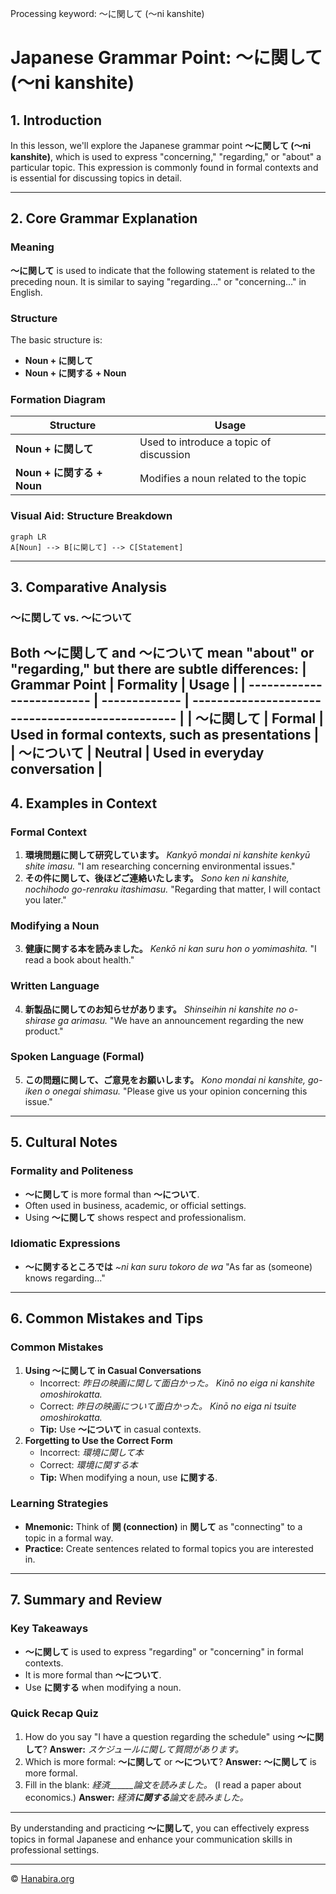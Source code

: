 Processing keyword: ～に関して (〜ni kanshite)
# Japanese Grammar Point: ～に関して (〜ni kanshite)

## 1. Introduction
In this lesson, we'll explore the Japanese grammar point **～に関して (〜ni kanshite)**, which is used to express "concerning," "regarding," or "about" a particular topic. This expression is commonly found in formal contexts and is essential for discussing topics in detail.

---
## 2. Core Grammar Explanation
### Meaning
**～に関して** is used to indicate that the following statement is related to the preceding noun. It is similar to saying "regarding..." or "concerning..." in English.
### Structure
The basic structure is:
- **Noun + に関して**
- **Noun + に関する + Noun**
### Formation Diagram
| **Structure**                   | **Usage**                                  |
| ------------------------------- | ------------------------------------------ |
| **Noun + に関して**             | Used to introduce a topic of discussion    |
| **Noun + に関する + Noun**      | Modifies a noun related to the topic       |
### Visual Aid: Structure Breakdown
```mermaid
graph LR
A[Noun] --> B[に関して] --> C[Statement]
```
---
## 3. Comparative Analysis
### ～に関して vs. ～について
Both **～に関して** and **～について** mean "about" or "regarding," but there are subtle differences:
| **Grammar Point**         | **Formality** | **Usage**                                        |
| ------------------------- | ------------- | ------------------------------------------------ |
| **～に関して**           | Formal        | Used in formal contexts, such as presentations   |
| **～について**           | Neutral       | Used in everyday conversation                    |
---
## 4. Examples in Context
### Formal Context
1. **環境問題に関して研究しています。**
   *Kankyō mondai ni kanshite kenkyū shite imasu.*
   "I am researching concerning environmental issues."
2. **その件に関して、後ほどご連絡いたします。**
   *Sono ken ni kanshite, nochihodo go-renraku itashimasu.*
   "Regarding that matter, I will contact you later."
### Modifying a Noun
3. **健康に関する本を読みました。**
   *Kenkō ni kan suru hon o yomimashita.*
   "I read a book about health."
### Written Language
4. **新製品に関してのお知らせがあります。**
   *Shinseihin ni kanshite no o-shirase ga arimasu.*
   "We have an announcement regarding the new product."
### Spoken Language (Formal)
5. **この問題に関して、ご意見をお願いします。**
   *Kono mondai ni kanshite, go-iken o onegai shimasu.*
   "Please give us your opinion concerning this issue."
---
## 5. Cultural Notes
### Formality and Politeness
- **～に関して** is more formal than **～について**.
- Often used in business, academic, or official settings.
- Using **～に関して** shows respect and professionalism.
### Idiomatic Expressions
- **～に関するところでは**
  *~ni kan suru tokoro de wa*
  "As far as (someone) knows regarding..."
---
## 6. Common Mistakes and Tips
### Common Mistakes
1. **Using ～に関して in Casual Conversations**
   - Incorrect: *昨日の映画に関して面白かった。*
     *Kinō no eiga ni kanshite omoshirokatta.*
   - Correct: *昨日の映画について面白かった。*
     *Kinō no eiga ni tsuite omoshirokatta.*
   - **Tip:** Use **～について** in casual contexts.
2. **Forgetting to Use the Correct Form**
   - Incorrect: *環境に関して本*
   - Correct: *環境に関する本*
   - **Tip:** When modifying a noun, use **に関する**.
### Learning Strategies
- **Mnemonic:** Think of **関 (connection)** in **関して** as "connecting" to a topic in a formal way.
- **Practice:** Create sentences related to formal topics you are interested in.
---
## 7. Summary and Review
### Key Takeaways
- **～に関して** is used to express "regarding" or "concerning" in formal contexts.
- It is more formal than **～について**.
- Use **に関する** when modifying a noun.
### Quick Recap Quiz
1. How do you say "I have a question regarding the schedule" using **～に関して**?
   **Answer:** *スケジュールに関して質問があります。*
2. Which is more formal: **～に関して** or **～について**?
   **Answer:** **～に関して** is more formal.
3. Fill in the blank: *経済______論文を読みました。* (I read a paper about economics.)
   **Answer:** *経済**に関する**論文を読みました。*
---
By understanding and practicing **～に関して**, you can effectively express topics in formal Japanese and enhance your communication skills in professional settings.


---

© [Hanabira.org](https://hanabira.org)
